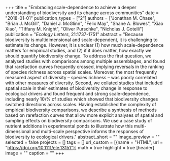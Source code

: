 +++
title = "Embracing scale-dependence to achieve a deeper understanding of biodiversity and its change across communities"
date = "2018-01-01"
publication_types = ["2"]
authors = ["Jonathan M. Chase", "Brian J. McGill", "Daniel J. McGlinn", "Felix May", "Shane A. Blowes", "Xiao Xiao", "Tiffany M. Knight", "Oliver Purschke", "Nicholas J. Gotelli"]
publication = "_Ecology Letters_, 21:1737-1751"
abstract = "Because biodiversity is multidimensional and scale-dependent, it is challenging to estimate its change. However, it is unclear (1) how much scale-dependence matters for empirical studies, and (2) if it does matter, how exactly we should quantify biodiversity change. To address the first question, we analysed studies with comparisons among multiple assemblages, and found that rarefaction curves frequently crossed, implying reversals in the ranking of species richness across spatial scales. Moreover, the most frequently measured aspect of diversity – species richness – was poorly correlated with other measures of diversity. Second, we collated studies that included spatial scale in their estimates of biodiversity change in response to ecological drivers and found frequent and strong scale-dependence, including nearly 10\\% of studies which showed that biodiversity changes switched directions across scales. Having established the complexity of empirical biodiversity comparisons, we describe a synthesis of methods based on rarefaction curves that allow more explicit analyses of spatial and sampling effects on biodiversity comparisons. We use a case study of nutrient additions in experimental ponds to illustrate how this multi-dimensional and multi-scale perspective informs the responses of biodiversity to ecological drivers."
abstract_short = ""
image_preview = ""
selected = false
projects = []
tags = []
url_custom = [{name = "HTML", url = "https://doi.org/10.1111/ele.13151"}]
math = true
highlight = true
[header]
image = ""
caption = ""
+++
